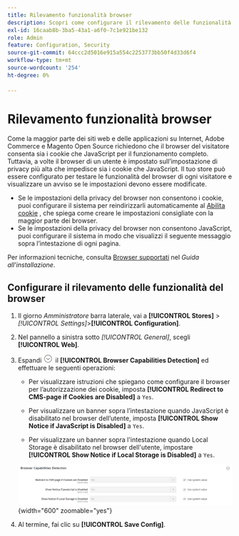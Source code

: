 ```yaml
---
title: Rilevamento funzionalità browser
description: Scopri come configurare il rilevamento delle funzionalità del browser e visualizzare un avviso nel caso in cui sia necessario modificare le impostazioni del browser del cliente.
exl-id: 16caab8b-3ba5-43a1-a6f0-7c1e921be132
role: Admin
feature: Configuration, Security
source-git-commit: 64ccc2d5016e915a554c2253773bb50f4d33d6f4
workflow-type: tm+mt
source-wordcount: '254'
ht-degree: 0%

---
```


# Rilevamento funzionalità browser

Come la maggior parte dei siti web e delle applicazioni su Internet, Adobe Commerce e Magento Open Source richiedono che il browser del visitatore consenta sia i cookie che JavaScript per il funzionamento completo. Tuttavia, a volte il browser di un utente è impostato sull’impostazione di privacy più alta che impedisce sia i cookie che JavaScript. Il tuo store può essere configurato per testare le funzionalità del browser di ogni visitatore e visualizzare un avviso se le impostazioni devono essere modificate.

- Se le impostazioni della privacy del browser non consentono i cookie, puoi configurare il sistema per reindirizzarli automaticamente al [Abilita cookie](../content-design/pages.md#enable-cookies) , che spiega come creare le impostazioni consigliate con la maggior parte dei browser.
- Se le impostazioni della privacy del browser non consentono JavaScript, puoi configurare il sistema in modo che visualizzi il seguente messaggio sopra l’intestazione di ogni pagina.

Per informazioni tecniche, consulta [Browser supportati](https://experienceleague.adobe.com/docs/commerce-operations/installation-guide/system-requirements.html#supported-browsers) nel _Guida all’installazione_.

## Configurare il rilevamento delle funzionalità del browser

1. Il giorno _Amministratore_ barra laterale, vai a **[!UICONTROL Stores]** > _[!UICONTROL Settings]_>**[!UICONTROL Configuration]**.

1. Nel pannello a sinistra sotto _[!UICONTROL General]_, scegli **[!UICONTROL Web]**.

1. Espandi ![Selettore di espansione](../assets/icon-display-expand.png) il **[!UICONTROL Browser Capabilities Detection]** ed effettuare le seguenti operazioni:

   - Per visualizzare istruzioni che spiegano come configurare il browser per l’autorizzazione dei cookie, imposta **[!UICONTROL Redirect to CMS-page if Cookies are Disabled]** a `Yes`.

   - Per visualizzare un banner sopra l’intestazione quando JavaScript è disabilitato nel browser dell’utente, imposta **[!UICONTROL Show Notice if JavaScript is Disabled]** a `Yes`.

   - Per visualizzare un banner sopra l&#39;intestazione quando Local Storage è disabilitato nel browser dell&#39;utente, impostare **[!UICONTROL Show Notice if Local Storage is Disabled]** a `Yes`.

   ![Configurazione generale - Rilevamento delle funzionalità del browser web](../configuration-reference/general/assets/web-browser-capabilities-detection.png){width="600" zoomable="yes"}

1. Al termine, fai clic su **[!UICONTROL Save Config]**.
